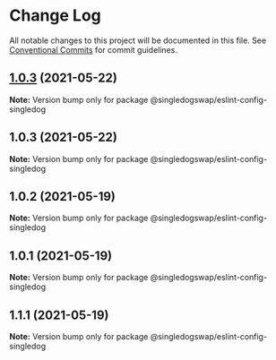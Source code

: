 # Change Log

All notable changes to this project will be documented in this file.
See [Conventional Commits](https://conventionalcommits.org) for commit guidelines.

## [1.0.3](https://github.com/singledogswap/singledog-toolkit/tree/master/packages/eslint-config-singledog/compare/@singledogswap/eslint-config-singledog@1.0.3...@singledogswap/eslint-config-singledog@1.0.3) (2021-05-22)

**Note:** Version bump only for package @singledogswap/eslint-config-singledog





## 1.0.3 (2021-05-22)

**Note:** Version bump only for package @singledogswap/eslint-config-singledog






## 1.0.2 (2021-05-19)

**Note:** Version bump only for package @singledogswap/eslint-config-singledog





## 1.0.1 (2021-05-19)

**Note:** Version bump only for package @singledogswap/eslint-config-singledog





## 1.1.1 (2021-05-19)

**Note:** Version bump only for package @singledogswap/eslint-config-singledog
